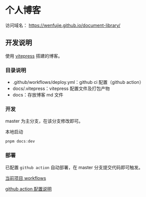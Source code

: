 # 个人博客

访问域名： https://wenfujie.github.io/document-library/

## 开发说明

使用 [vitepress](https://vitepress.dev/zh/) 搭建的博客。

### 目录说明

- .github/workflows/deploy.yml：github ci 配置（github action）
- docs/.vitepress：vitepress 配置文件及打包产物
- docs：存放博客 md 文件

### 开发

master 为主分支，在该分支修改即可。

本地启动

```js
pnpm docs:dev
```

### 部署

已配置 `github action` 自动部署，在 master 分支提交代码即可触发。

[当前项目 workflows](https://github.com/wenfujie/document-library/actions)

[github action 配置说明](https://vitepress.dev/zh/guide/deploy#github-pages)
